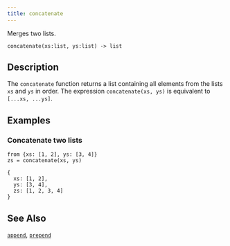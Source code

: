 ```yaml
---
title: concatenate
---
```


Merges two lists.

```tql
concatenate(xs:list, ys:list) -> list
```

## Description

The `concatenate` function returns a list containing all elements from the lists
`xs` and `ys` in order. The expression `concatenate(xs, ys)` is equivalent to
`[...xs, ...ys]`.

## Examples

### Concatenate two lists

```tql
from {xs: [1, 2], ys: [3, 4]}
zs = concatenate(xs, ys)
```

```tql
{
  xs: [1, 2],
  ys: [3, 4],
  zs: [1, 2, 3, 4]
}
```

## See Also

[`append`](append), [`prepend`](prepend)

